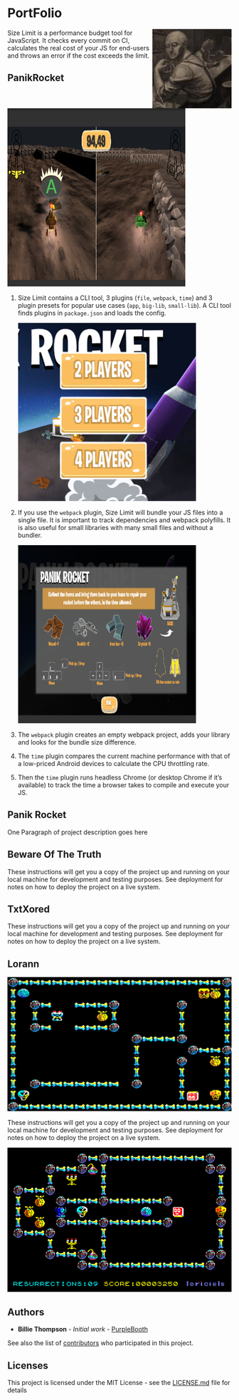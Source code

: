 # PortFolio

<img src="https://github.com/RoseauFragile/PortFolio/blob/master/Avatar.jpg" align="right"
      width="178" height="178">

Size Limit is a performance budget tool for JavaScript. It checks every commit
on CI, calculates the real cost of your JS for end-users and throws an error
if the cost exceeds the limit.


## PanikRocket

<img src="https://github.com/RoseauFragile/PortFolio/blob/master/PanikRocket_InGame.png" width="400" height="400">

1. Size Limit contains a CLI tool, 3 plugins (`file`, `webpack`, `time`)
   and 3 plugin presets for popular use cases (`app`, `big-lib`, `small-lib`).
   A CLI tool finds plugins in `package.json` and loads the config.
   
   <img src="https://github.com/RoseauFragile/PortFolio/blob/master/PanikRocket_MultiPlayers.png" width="400" height="400">
   
2. If you use the `webpack` plugin, Size Limit will bundle your JS files into
   a single file. It is important to track dependencies and webpack polyfills.
   It is also useful for small libraries with many small files and without
   a bundler.
   
      <img src="https://github.com/RoseauFragile/PortFolio/blob/master/PanikRocket_HowTo.png" width="400" height="400">

3. The `webpack` plugin creates an empty webpack project, adds your library
   and looks for the bundle size difference.
4. The `time` plugin compares the current machine performance with that of
   a low-priced Android devices to calculate the CPU throttling rate.
5. Then the `time` plugin runs headless Chrome (or desktop Chrome if it’s
   available) to track the time a browser takes to compile and execute your JS.


## Panik Rocket

One Paragraph of project description goes here

## Beware Of The Truth

These instructions will get you a copy of the project up and running on your local machine for development and testing purposes. See deployment for notes on how to deploy the project on a live system.

## TxtXored

These instructions will get you a copy of the project up and running on your local machine for development and testing purposes. See deployment for notes on how to deploy the project on a live system.

## Lorann

<img src="https://github.com/RoseauFragile/PortFolio/blob/master/Lorann.png">

These instructions will get you a copy of the project up and running on your local machine for development and testing purposes. See deployment for notes on how to deploy the project on a live system.

<img src="https://github.com/RoseauFragile/PortFolio/blob/master/Lorann.jpg">

## Authors

* **Billie Thompson** - *Initial work* - [PurpleBooth](https://github.com/PurpleBooth)

See also the list of [contributors](https://github.com/your/project/contributors) who participated in this project.

## Licenses

This project is licensed under the MIT License - see the [LICENSE.md](LICENSE.md) file for details
